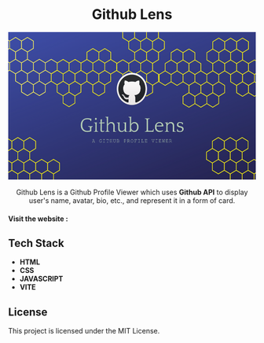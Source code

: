<h1 align="center">Github Lens</h1>
<p align="center"> <img src="template.png" width="540px" height="300px"> </p>
<p align="center" >Github Lens is a Github Profile Viewer which uses <b>Github API</b> to display user's name, avatar, bio, etc., and represent it in a form of card.</p>

#### **Visit the website** : 
## **Tech Stack**
* **HTML**
* **CSS**
* **JAVASCRIPT**
* **VITE**

## **License**
This project is licensed under the MIT License.
